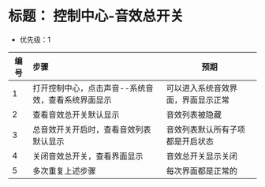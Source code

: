 # 标题： 控制中心-音效总开关
* 优先级：1

| 编号 | 步骤                                | 预期                                                         |
| ---- | :---------------------------------- | ------------------------------------------------------------ |
| 1    | 打开控制中心，点击声音--系统音效，查看系统界面显示 |可以进入系统音效界面，界面显示正常
| 2    |查看音效总开关默认显示|音效列表被隐藏|
| 3    |总音效开关开启时，查看音效列表默认显示 |音效列表默认所有子项都是开启状态|
| 4    |关闭音效总开关，查看界面显示  |音效总开关显示关闭|
| 5    |多次重复上述步骤 | 每次界面都是正常的|